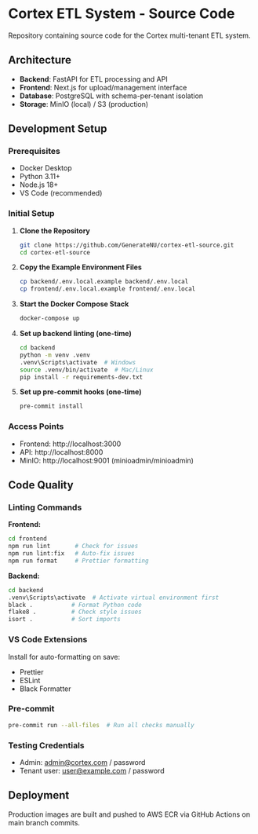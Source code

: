 # Cortex ETL System - Source Code

Repository containing source code for the Cortex multi-tenant ETL system.

## Architecture

- **Backend**: FastAPI for ETL processing and API
- **Frontend**: Next.js for upload/management interface
- **Database**: PostgreSQL with schema-per-tenant isolation
- **Storage**: MinIO (local) / S3 (production)

## Development Setup

### Prerequisites

- Docker Desktop
- Python 3.11+
- Node.js 18+
- VS Code (recommended)

### Initial Setup

1. **Clone the Repository**

   ```bash
   git clone https://github.com/GenerateNU/cortex-etl-source.git
   cd cortex-etl-source
   ```

2. **Copy the Example Environment Files**

   ```bash
   cp backend/.env.local.example backend/.env.local
   cp frontend/.env.local.example frontend/.env.local
   ```

3. **Start the Docker Compose Stack**

   ```bash
   docker-compose up
   ```

4. **Set up backend linting (one-time)**

   ```bash
   cd backend
   python -m venv .venv
   .venv\Scripts\activate  # Windows
   source .venv/bin/activate  # Mac/Linux
   pip install -r requirements-dev.txt
   ```

5. **Set up pre-commit hooks (one-time)**
   ```bash
   pre-commit install
   ```

### Access Points

- Frontend: http://localhost:3000
- API: http://localhost:8000
- MinIO: http://localhost:9001 (minioadmin/minioadmin)

## Code Quality

### Linting Commands

**Frontend:**

```bash
cd frontend
npm run lint       # Check for issues
npm run lint:fix   # Auto-fix issues
npm run format     # Prettier formatting
```

**Backend:**

```bash
cd backend
.venv\Scripts\activate  # Activate virtual environment first
black .           # Format Python code
flake8 .          # Check style issues
isort .           # Sort imports
```

### VS Code Extensions

Install for auto-formatting on save:

- Prettier
- ESLint
- Black Formatter

### Pre-commit

```bash
pre-commit run --all-files  # Run all checks manually
```

### Testing Credentials

- Admin: admin@cortex.com / password
- Tenant user: user@example.com / password

## Deployment

Production images are built and pushed to AWS ECR via GitHub Actions on main branch commits.
